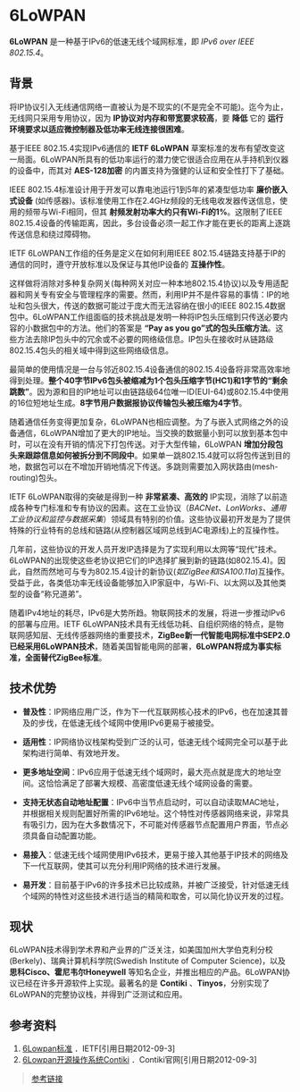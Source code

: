 # 6LoWPAN

**6LoWPAN** 是一种基于IPv6的低速无线个域网标准，即 *IPv6 over IEEE 802.15.4*。

## 背景

将IP协议引入无线通信网络一直被认为是不现实的(不是完全不可能)。迄今为止，无线网只采用专用协议，因为 **IP协议对内存和带宽要求较高**，要 **降低** 它的 **运行环境要求以适应微控制器及低功率无线连接很困难**。

基于IEEE 802.15.4实现IPv6通信的 **IETF 6LoWPAN** 草案标准的发布有望改变这一局面。6LoWPAN所具有的低功率运行的潜力使它很适合应用在从手持机到仪器的设备中，而其对 **AES-128加密** 的内置支持为强健的认证和安全性打下了基础。

IEEE 802.15.4标准设计用于开发可以靠电池运行1到5年的紧凑型低功率 **廉价嵌入式设备** (如传感器)。该标准使用工作在2.4GHz频段的无线电收发器传送信息，使用的频带与Wi-Fi相同，但其 **射频发射功率大约只有Wi-Fi的1%**。这限制了IEEE 802.15.4设备的传输距离，因此，多台设备必须一起工作才能在更长的距离上逐跳传送信息和绕过障碍物。

IETF 6LoWPAN工作组的任务是定义在如何利用IEEE 802.15.4链路支持基于IP的通信的同时，遵守开放标准以及保证与其他IP设备的 **互操作性**。

这样做将消除对多种复杂网关(每种网关对应一种本地802.15.4协议)以及专用适配器和网关专有安全与管理程序的需要。然而，利用IP并不是件容易的事情：IP的地址和包头很大，传送的数据可能过于庞大而无法容纳在很小的IEEE 802.15.4数据包中。6LoWPAN工作组面临的技术挑战是发明一种将IP包头压缩到只传送必要内容的小数据包中的方法。他们的答案是 **“Pay as you go”式的包头压缩方法**。这些方法去除IP包头中的冗余或不必要的网络级信息。IP包头在接收时从链路级802.15.4包头的相关域中得到这些网络级信息。

最简单的使用情况是一台与邻近802.15.4设备通信的802.15.4设备将非常高效率地得到处理。**整个40字节IPv6包头被缩减为1个包头压缩字节(HC1)和1字节的“剩余跳数”**。因为源和目的IP地址可以由链路级64位唯一ID(EUI-64)或802.15.4中使用的16位短地址生成。**8字节用户数据报协议传输包头被压缩为4字节**。

随着通信任务变得更加复杂，6LoWPAN也相应调整。为了与嵌入式网络之外的设备通信，6LoWPAN增加了更大的IP地址。当交换的数据量小到可以放到基本包中时，可以在没有开销的情况下打包传送。对于大型传输，6LoWPAN **增加分段包头来跟踪信息如何被拆分到不同段中**。如果单一跳802.15.4就可以将包传送到目的地，数据包可以在不增加开销地情况下传送。多跳则需要加入网状路由(mesh-routing)包头。

IETF 6LoWPAN取得的突破是得到一种 **非常紧凑、高效的** IP实现，消除了以前造成各种专门标准和专有协议的因素。这在工业协议（*BACNet、LonWorks、通用工业协议和监控与数据采集*）领域具有特别的价值。这些协议最初开发是为了提供特殊的行业特有的总线和链路(从控制器区域网总线到AC电源线)上的互操作性。

几年前，这些协议的开发人员开发IP选择是为了实现利用以太网等“现代”技术。6LoWPAN的出现使这些老协议把它们的IP选择扩展到新的链路(如802.15.4)。因此，自然而然地可与专为802.15.4设计的新协议(*如ZigBee和ISA100.11a*)互操作。受益于此，各类低功率无线设备能够加入IP家庭中，与Wi-Fi、以太网以及其他类型的设备“称兄道弟”。

随着IPv4地址的耗尽，IPv6是大势所趋。物联网技术的发展，将进一步推动IPv6的部署与应用。IETF 6LoWPAN技术具有无线低功耗、自组织网络的特点，是物联网感知层、无线传感器网络的重要技术，**ZigBee新一代智能电网标准中SEP2.0已经采用6LoWPAN技术**，随着美国智能电网的部署，**6LoWPAN将成为事实标准，全面替代ZigBee标准**。

## 技术优势

- **普及性**：IP网络应用广泛，作为下一代互联网核心技术的IPv6，也在加速其普及的步伐，在低速无线个域网中使用IPv6更易于被接受。

- **适用性**：IP网络协议栈架构受到广泛的认可，低速无线个域网完全可以基于此架构进行简单、有效地开发。

- **更多地址空间**：IPv6应用于低速无线个域网时，最大亮点就是庞大的地址空间。这恰恰满足了部署大规模、高密度低速无线个域网设备的需要。

- **支持无状态自动地址配置**：IPv6中当节点启动时，可以自动读取MAC地址，并根据相关规则配置好所需的IPv6地址。这个特性对传感器网络来说，非常具有吸引力，因为在大多数情况下，不可能对传感器节点配置用户界面，节点必须具备自动配置功能。

- **易接入**：低速无线个域网使用IPv6技术，更易于接入其他基于IP技术的网络及下一代互联网，使其可以充分利用IP网络的技术进行发展。

- **易开发**：目前基于IPv6的许多技术已比较成熟，并被广泛接受，针对低速无线个域网的特性对这些技术进行适当的精简和取舍，可以简化协议开发的过程。

## 现状

6LoWPAN技术得到学术界和产业界的广泛关注，如美国加州大学伯克利分校(Berkely)、瑞典计算机科学院(Swedish Institute of Computer Science)，以及 **思科Cisco、霍尼韦尔Honeywell** 等知名企业，并推出相应的产品。6LoWPAN协议已经在许多开源软件上实现。最著名的是 **Contiki** 、**Tinyos**，分别实现了6LoWPAN的完整协议栈，并得到广泛测试和应用。

## 参考资料

1. [6Lowpan标准](http://baike.baidu.com/redirect/44efSwPlreJQzDQXIPnbqzjXebWOMK-ssyDdeELLUBddAQXptlfbPzLprKzoy3tw3ud6Cw3Pm0hWLfimhkAhsv02Tg)  ．IETF[引用日期2012-09-3]
2. [6Lowpan开源操作系统Contiki](http://baike.baidu.com/redirect/310bl_c7FMes9eaJVG4KKSbwVry9NTpOAQ7xHgeCSA9_Sd2XS_P6kBaGVWa4qgGDOAE)  ．Contiki官网[引用日期2012-09-3]

>[参考链接](http://baike.baidu.com/link?url=RmTA3Aykv1aEz4LI38W-SPS08p50Dy6se8MsEc4deF4_eSKajq-3WZ7PFBFq9HQLUsIdwFl6-IJnOgEbTRnRfa)
